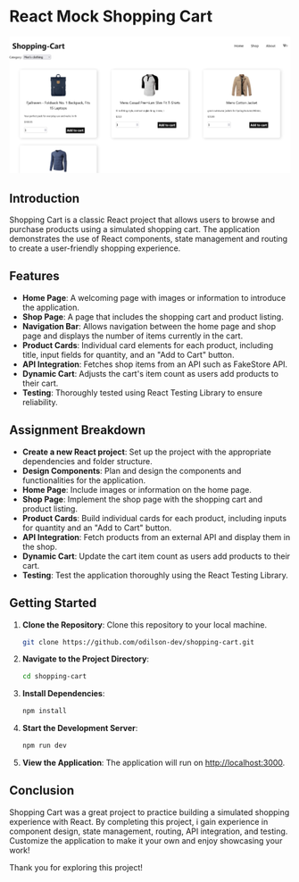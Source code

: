 # React Mock Shopping Cart
![Screenshot](./shopping-cart.png)

## Introduction

Shopping Cart is a classic React project that allows users to browse and purchase products using a simulated shopping cart. The application demonstrates the use of React components, state management and routing to create a user-friendly shopping experience.

## Features

- **Home Page**: A welcoming page with images or information to introduce the application.
- **Shop Page**: A page that includes the shopping cart and product listing.
- **Navigation Bar**: Allows navigation between the home page and shop page and displays the number of items currently in the cart.
- **Product Cards**: Individual card elements for each product, including title, input fields for quantity, and an "Add to Cart" button.
- **API Integration**: Fetches shop items from an API such as FakeStore API.
- **Dynamic Cart**: Adjusts the cart's item count as users add products to their cart.
- **Testing**: Thoroughly tested using React Testing Library to ensure reliability.

## Assignment Breakdown

- **Create a new React project**: Set up the project with the appropriate dependencies and folder structure.
- **Design Components**: Plan and design the components and functionalities for the application.
- **Home Page**: Include images or information on the home page.
- **Shop Page**: Implement the shop page with the shopping cart and product listing.
- **Product Cards**: Build individual cards for each product, including inputs for quantity and an "Add to Cart" button.
- **API Integration**: Fetch products from an external API and display them in the shop.
- **Dynamic Cart**: Update the cart item count as users add products to their cart.
- **Testing**: Test the application thoroughly using the React Testing Library.

## Getting Started

1. **Clone the Repository**: Clone this repository to your local machine.

   ```bash
   git clone https://github.com/odilson-dev/shopping-cart.git
   ```

2. **Navigate to the Project Directory**:

   ```bash
   cd shopping-cart
   ```

3. **Install Dependencies**:

   ```bash
   npm install
   ```

4. **Start the Development Server**:

   ```bash
   npm run dev
   ```

5. **View the Application**: The application will run on [http://localhost:3000](http://localhost:5173).

## Conclusion

Shopping Cart was a great project to practice building a simulated shopping experience with React. By completing this project, i gain experience in component design, state management, routing, API integration, and testing. Customize the application to make it your own and enjoy showcasing your work!

Thank you for exploring this project!
